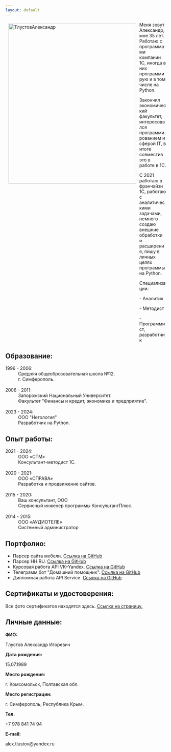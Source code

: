 ```yaml
---
layout: default
---
```


<a href="https://ibb.co/6gnKTpT"><img src="https://i.ibb.co/BqzhQ7Q/2024-08-22-114658.png" alt="ТлустовАлександр" border="0" width="400" height="500" align="left" vspace="5" hspace="10"/></a>
<p style="margin-left: 420px;">Меня зовут Александр, мне 35 лет. Работаю с программами компании 1С, иногда в них программирую и в том числе на Python.</p>
<p style="margin-left: 420px;">Закончил экономический факультет, интересовался программированием и сферой IT, в итоге совместив это в работе в 1C.</p>
<p style="margin-left: 420px;">С 2021 работаю в франчайзи 1С, работаю с аналитическими задачами, немного создаю внешние обработки и расширения, пишу в личных целях программы на Python.</p>
<p style="margin-left: 420px;">Специализации:</p>
<p style="margin-left: 420px;"> - Аналитик</p>    
<p style="margin-left: 420px;"> - Методист</p>  
<p style="margin-left: 420px;"> - Программист, разработчик</p>

## Образование:
<dt>1996 - 2006:</dt>  
<dd>Средняя общеоброзовательная школа №12.</dd> 
<dd>г. Симферополь.</dd> 
<br>
<dt>2006 - 2011:</dt>    
<dd>Запорожский Национальный Университет.</dd>
<dd>Факультет "Финансы и кредит, экономика и предприятие".</dd>
<br>
<dt>2023 - 2024:</dt>    
<dd>ООО "Нетология"</dd>
<dd>Разработчик на Python.</dd>

## Опыт работы:
<dt>2021 - 2024:</dt>  
<dd>ООО «СТМ»</dd>
<dd>Консультант-методист 1С.</dd>
<br>
<dt>2020 - 2021:</dt>  
<dd>ООО «СПРАВА»</dd>
<dd>Разработка и продвижение сайтов.</dd>
<br>
<dt>2015 - 2020:</dt>  
<dd>Ваш консультант, ООО</dd>
<dd>Сервисный инженер программы КонсультантПлюс.</dd>
<br>
<dt>2014 - 2015:</dt>  
<dd>ООО «АУДИОТЕЛЕ»</dd>
<dd>Системный администратор</dd>

## Портфолио:
- Парсер сайта мебели. [Ссылка на GitHub](https://github.com/AlexTlustov/parser_stelmeb.com)
- Парсер HH.RU. [Ссылка на GitHub](https://github.com/AlexTlustov/web_parcing)
- Курсовая работа API VK+Yandex. [Ссылка на GitHub](https://github.com/AlexTlustov/kursabaya_rabota)
- Телеграмм бот "Домашний помощник". [Ссылка на GitHub](https://github.com/AlexTlustov/hh_bot)
- Дипломная работа API Service. [Ссылка на GitHub](https://github.com/AlexTlustov/neto_final_diplom)


## Сертификаты и удостоверения:

Все фото сертификатов находятся здесь. [Ссылка на страницу.](./another-page.html)

## Личные данные:
<p style="font-weight: bold;">ФИО:</p> <span>Тлустов Александр Игоревич</span> 
<p style="font-weight: bold;">Дата рождения:</p>15.07.1989     
<p style="font-weight: bold;">Место рождения:</p>г. Комсомольск, Полтавская обл. 
<p style="font-weight: bold;">Место регистрации:</p>г. Симферополь, Республика Крым.  
<p style="font-weight: bold;">Тел.</p>+7 978 841 74 94  
<p style="font-weight: bold;">E-mail:</p>alex.tlustov@yandex.ru

